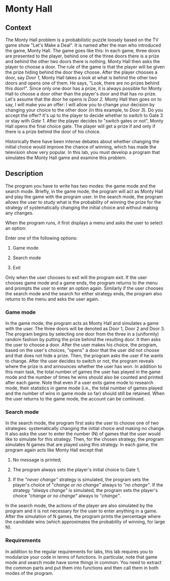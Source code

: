 # Monty Hall

## Context

The Monty Hall problem is a probabilistic puzzle loosely based on the TV game show "Let's Make a Deal". It is named after the man who introduced the game, Monty Hall. The game goes like this: In each game, three doors are presented to the player, behind one of the three doors there is a prize and behind the other two doors there is nothing. Monty Hall then asks the player to choose a door. The rule of the game is that the player will be given the prize hiding behind the door they choose. After the player chooses a door, say *Door 1*, Monty Hall takes a look at what is behind the other two doors and opens one of them. He says, "Look, there are no prizes behind this door!". Since only one door has a prize, it is always possible for Monty Hall to choose a door other than the player's door and that has no prize. Let's assume that the door he opens is *Door 2*. Monty Hall then goes on to say, I will make you an offer: I will allow you to change your decision by changing your choice to the other door (in this example, to *Door 3*). Do you accept the offer? It's up to the player to decide whether to switch to Gate 3 or stay with *Gate 1*. After the player decides to "switch gates or not", Monty Hall opens the final choice gate. The player will get a prize if and only if there is a prize behind the door of his choice.

Historically there have been intense debates about whether changing the initial choice would improve the chance of winning, which has made the television show very popular. In this lab, you must develop a program that simulates the Monty Hall game and examine this problem.

## Description

The program you have to write has two modes: the game mode and the search mode. Briefly, in the game mode, the program will act as Monty Hall and play the game with the program user. In the search mode, the program allows the user to study what is the probability of winning the prize for the strategy of systematically changing the initial choice and without making any changes.

When the program runs, it first displays a menu and asks the user to select an option:

Enter one of the following options:

1. Game mode

2. Search mode

3. Exit

Only when the user chooses to exit will the program exit. If the user chooses game mode and a game ends, the program returns to the menu and prompts the user to enter an option again. Similarly if the user chooses the search mode and the search for either strategy ends, the program also returns to the menu and asks the user again.

### Game mode

In the game mode, the program acts as Monty Hall and simulates a game with the user. The three doors will be denoted as Door 1, Door 2 and Door 3. The program begins by selecting one door from the three in a (uniformly) random fashion by putting the prize behind the resulting door. It then asks the user to choose a door. After the user makes his choice, the program, based on the user's choices, "opens" a door that the user did not choose and that does not hide a prize. Then, the program asks the user if he wants to change. After the user decides to switch or not, the program reveals where the prize is and announces whether the user has won. In addition to this main task, the total number of games the user has played in the game mode and the number of times he wins should also be counted and printed after each game. Note that even if a user exits game mode to research mode, their statistics in game mode (i.e., the total number of games played and the number of wins in game mode so far) should still be retained. When the user returns to the game mode, the account can be continued.

### Search mode

In the search mode, the program first asks the user to choose one of two strategies: systematically changing the initial choice and making no change. It also asks the user to enter the number (N) of games that the user would like to simulate for this strategy. Then, for the chosen strategy, the program simulates N games that are played using this strategy. In each game, the program again acts like Monty Hall except that

1. No message is printed;

2. The program always sets the player's initial choice to Gate 1;

3. If the *"never change"* strategy is simulated, the program sets the player's choice of "*change or no change"* always to *"no change"*. If the strategy *"always change"* is simulated, the program sets the player's choice *"change or no change"* always to "*change"*.

In the search mode, the actions of the player are also simulated by the program and it is not necessary for the user to enter anything in a game. After the simulation of N games, the program prints the percentage where the candidate wins (which approximates the probability of winning, for large N).

### Requirements

In addition to the regular requirements for labs, this lab requires you to modularize your code in terms of functions. In particular, note that game mode and search mode have some things in common. You need to extract the common parts and put them into functions and then call them in both modes of the program.
